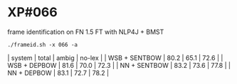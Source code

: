 # XP\#066

frame identification on FN 1.5 FT with NLP4J + BMST

```
./frameid.sh -x 066 -a
```

| system | total | ambig | no-lex |
| WSB + SENTBOW | 80.2 | 65.1 | 72.6 |
| WSB + DEPBOW  | 81.6 | 70.0 | 72.3 |
| NN + SENTBOW  | 83.2 | 73.6 | 77.8 |
| NN + DEPBOW   | 83.1 | 72.7 | 78.2 |
